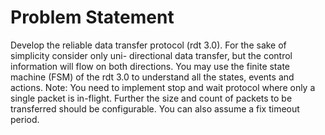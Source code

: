 # Problem Statement
Develop the reliable data transfer protocol (rdt 3.0). For the sake of simplicity consider only uni-
directional data transfer, but the control information will flow on both directions. You may use
the finite state machine (FSM) of the rdt 3.0 to understand all the states, events and actions.
Note:
You need to implement stop and wait protocol where only a single packet is in-flight. Further the
size and count of packets to be transferred should be configurable. You can also assume a fix
timeout period.
